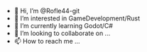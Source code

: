 - 👋 Hi, I’m @Rofle44-git
- 👀 I’m interested in GameDevelopment/Rust
- 🌱 I’m currently learning Godot/C#
- 💞️ I’m looking to collaborate on ...
- 📫 How to reach me ...

<!---
Rofle44-git/Rofle44-git is a ✨ special ✨ repository because its `README.md` (this file) appears on your GitHub profile.
You can click the Preview link to take a look at your changes.
--->

